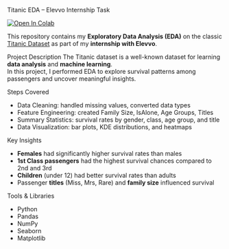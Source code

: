 Titanic EDA – Elevvo Internship Task

[![Open In Colab](https://colab.research.google.com/assets/colab-badge.svg)](https://colab.research.google.com/github/MuhammadBK1/titanic-eda-elevvo/blob/main/titanic_eda.ipynb)


This repository contains my **Exploratory Data Analysis (EDA)** on the classic [Titanic Dataset](https://www.kaggle.com/c/titanic) as part of my **internship with Elevvo**.


Project Description
The Titanic dataset is a well-known dataset for learning **data analysis** and **machine learning**.  
In this project, I performed EDA to explore survival patterns among passengers and uncover meaningful insights.

Steps Covered
-  Data Cleaning: handled missing values, converted data types  
-  Feature Engineering: created Family Size, IsAlone, Age Groups, Titles  
-  Summary Statistics: survival rates by gender, class, age group, and title  
-  Data Visualization: bar plots, KDE distributions, and heatmaps  

 Key Insights
-  **Females** had significantly higher survival rates than males  
-  **1st Class passengers** had the highest survival chances compared to 2nd and 3rd  
-  **Children** (under 12) had better survival rates than adults  
-  Passenger **titles** (Miss, Mrs, Rare) and **family size** influenced survival  

Tools & Libraries
- Python 
- Pandas  
- NumPy  
- Seaborn  
- Matplotlib  

